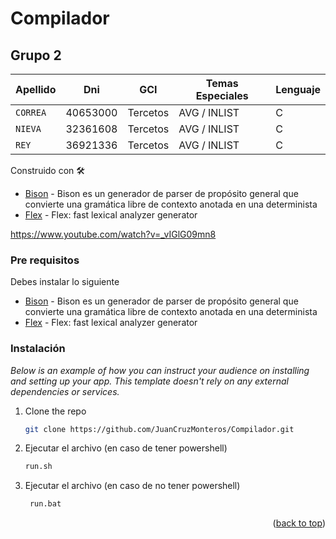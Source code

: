 # Compilador
						
## Grupo 2

| Apellido | Dni | GCI | Temas Especiales | Lenguaje |
| ------------- | ------------- | ------------- | ------------- | ------------- |
| `CORREA`  | 40653000  | Tercetos | AVG / INLIST | C |
| `NIEVA`  | 32361608  | Tercetos | AVG / INLIST | C |
| `REY`  | 36921336  | Tercetos | AVG / INLIST | C |


Construido con 🛠️

* [Bison](https://www.gnu.org/software/bison/) - Bison es un generador de parser de propósito general que convierte una gramática libre de contexto anotada en una determinista
* [Flex](http://gnuwin32.sourceforge.net/packages/flex.html) - Flex: fast lexical analyzer generator

https://www.youtube.com/watch?v=_vIGlG09mn8

### Pre requisitos

Debes instalar lo siguiente
* [Bison](https://www.gnu.org/software/bison/) - Bison es un generador de parser de propósito general que convierte una gramática libre de contexto anotada en una determinista
* [Flex](http://gnuwin32.sourceforge.net/packages/flex.html) - Flex: fast lexical analyzer generator

### Instalación

_Below is an example of how you can instruct your audience on installing and setting up your app. This template doesn't rely on any external dependencies or services._

1. Clone the repo
   ```sh
   git clone https://github.com/JuanCruzMonteros/Compilador.git
   ```
2. Ejecutar el archivo (en caso de tener powershell)
   ```sh
   run.sh
   ```
2. Ejecutar el archivo (en caso de no tener powershell)
   ```cmd  
	run.bat
   ```

<p align="right">(<a href="#top">back to top</a>)</p>
